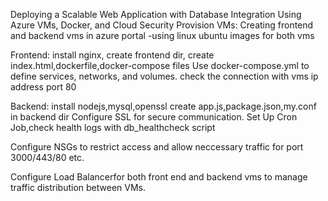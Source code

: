 Deploying a Scalable Web Application with Database Integration Using Azure VMs, Docker, and Cloud Security
Provision VMs: Creating frontend and backend vms in azure portal
              -using linux ubuntu images for both vms

Frontend: install nginx, create frontend dir, create index.html,dockerfile,docker-compose files 
          Use docker-compose.yml to define services, networks, and volumes.
          check the connection with vms ip address port 80

Backend: install nodejs,mysql,openssl create app.js,package.json,my.conf in backend dir
         Configure SSL for secure communication.
         Set Up Cron Job,check health logs with db_healthcheck script
         
Configure NSGs to restrict access and allow neccessary traffic for port 3000/443/80 etc.

Configure Load Balancerfor both front end and backend vms to manage traffic distribution between VMs.
         
